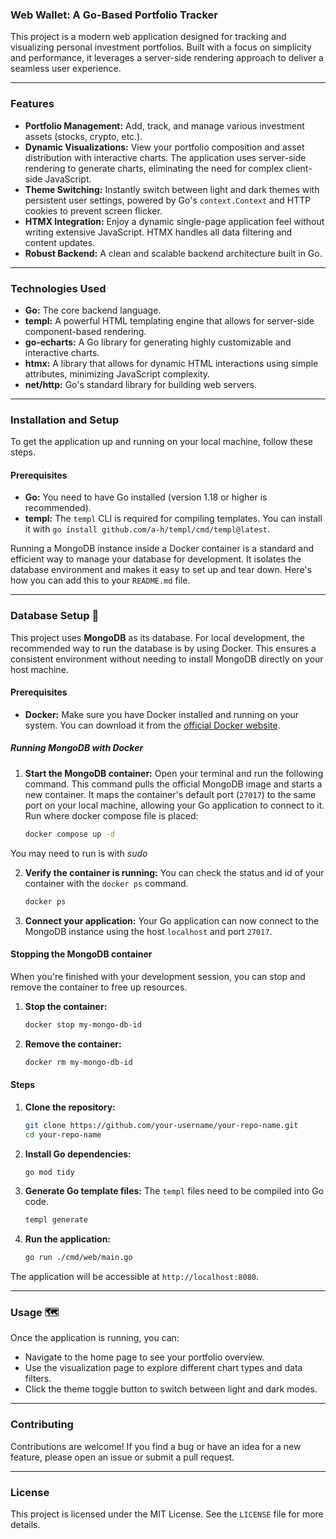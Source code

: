 ### Web Wallet: A Go-Based Portfolio Tracker

This project is a modern web application designed for tracking and visualizing personal investment portfolios. Built with a focus on simplicity and performance, it leverages a server-side rendering approach to deliver a seamless user experience.

-----

### Features

  - **Portfolio Management:** Add, track, and manage various investment assets (stocks, crypto, etc.).
  - **Dynamic Visualizations:** View your portfolio composition and asset distribution with interactive charts. The application uses server-side rendering to generate charts, eliminating the need for complex client-side JavaScript.
  - **Theme Switching:** Instantly switch between light and dark themes with persistent user settings, powered by Go's `context.Context` and HTTP cookies to prevent screen flicker.
  - **HTMX Integration:** Enjoy a dynamic single-page application feel without writing extensive JavaScript. HTMX handles all data filtering and content updates.
  - **Robust Backend:** A clean and scalable backend architecture built in Go.

-----

### Technologies Used

  * **Go:** The core backend language.
  * **templ:** A powerful HTML templating engine that allows for server-side component-based rendering.
  * **go-echarts:** A Go library for generating highly customizable and interactive charts.
  * **htmx:** A library that allows for dynamic HTML interactions using simple attributes, minimizing JavaScript complexity.
  * **net/http:** Go's standard library for building web servers.

-----

### Installation and Setup

To get the application up and running on your local machine, follow these steps.

#### Prerequisites

  * **Go:** You need to have Go installed (version 1.18 or higher is recommended).
  * **templ:** The `templ` CLI is required for compiling templates. You can install it with `go install github.com/a-h/templ/cmd/templ@latest`.

Running a MongoDB instance inside a Docker container is a standard and efficient way to manage your database for development. It isolates the database environment and makes it easy to set up and tear down. Here's how you can add this to your `README.md` file.

-----

### Database Setup 💾

This project uses **MongoDB** as its database. For local development, the recommended way to run the database is by using Docker. This ensures a consistent environment without needing to install MongoDB directly on your host machine.

#### Prerequisites

  * **Docker:** Make sure you have Docker installed and running on your system. You can download it from the [official Docker website](https://www.docker.com/).

##### Running MongoDB with Docker

1.  **Start the MongoDB container:** Open your terminal and run the following command. This command pulls the official MongoDB image and starts a new container.  It maps the container's default port (`27017`) to the same port on your local machine, allowing your Go application to connect to it. Run where docker compose file is placed:

    ```bash
    docker compose up -d
    ```
You may need to run is with *sudo*

2.  **Verify the container is running:** You can check the status and id of your container with the `docker ps` command.

    ```bash
    docker ps
    ```


3.  **Connect your application:** Your Go application can now connect to the MongoDB instance using the host `localhost` and port `27017`.

#### Stopping the MongoDB container

When you're finished with your development session, you can stop and remove the container to free up resources.

1.  **Stop the container:**

    ```bash
    docker stop my-mongo-db-id
    ```

2.  **Remove the container:**

    ```bash
    docker rm my-mongo-db-id
    ```

#### Steps

1.  **Clone the repository:**

    ```bash
    git clone https://github.com/your-username/your-repo-name.git
    cd your-repo-name
    ```

2.  **Install Go dependencies:**

    ```bash
    go mod tidy
    ```

3.  **Generate Go template files:** The `templ` files need to be compiled into Go code.

    ```bash
    templ generate
    ```

4.  **Run the application:**

    ```bash
    go run ./cmd/web/main.go
    ```

The application will be accessible at `http://localhost:8080`.

-----

### Usage 🗺️

Once the application is running, you can:

  * Navigate to the home page to see your portfolio overview.
  * Use the visualization page to explore different chart types and data filters.
  * Click the theme toggle button to switch between light and dark modes.

-----

### Contributing

Contributions are welcome\! If you find a bug or have an idea for a new feature, please open an issue or submit a pull request.

-----

### License

This project is licensed under the MIT License. See the `LICENSE` file for more details.
